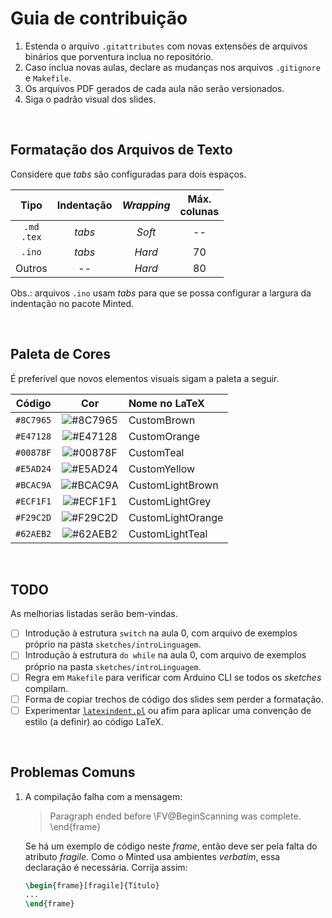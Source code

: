 # Guia de contribuição

1. Estenda o arquivo `.gitattributes` com novas extensões de arquivos binários que porventura inclua no repositório.
1. Caso inclua novas aulas, declare as mudanças nos arquivos `.gitignore` e `Makefile`.
1. Os arquivos PDF gerados de cada aula não serão versionados.
1. Siga o padrão visual dos slides.

<br>

## Formatação dos Arquivos de Texto

Considere que *tabs* são configuradas para dois espaços.

|Tipo           |Indentação|*Wrapping*|Máx.<br>colunas|
|:-------------:|:--------:|:--------:|:-------------:|
|`.md`<br>`.tex`|*tabs*    |*Soft*    |--             |
|`.ino`         |*tabs*    |*Hard*    |70             |
|Outros         |--        |*Hard*    |80             |

Obs.: arquivos `.ino` usam *tabs* para que se possa configurar a largura da indentação no pacote Minted.

<br>

## Paleta de Cores

É preferível que novos elementos visuais sigam a paleta a seguir.

|Código   |Cor                                                     |Nome no LaTeX    |
|:-------:|:------------------------------------------------------:|:----------------|
|`#8C7965`|![#8C7965](https://placehold.it/15/8C7965/000000?text=+)|CustomBrown      |
|`#E47128`|![#E47128](https://placehold.it/15/E47128/000000?text=+)|CustomOrange     |
|`#00878F`|![#00878F](https://placehold.it/15/00878F/000000?text=+)|CustomTeal       |
|`#E5AD24`|![#E5AD24](https://placehold.it/15/E5AD24/000000?text=+)|CustomYellow     |
|`#BCAC9A`|![#BCAC9A](https://placehold.it/15/BCAC9A/000000?text=+)|CustomLightBrown |
|`#ECF1F1`|![#ECF1F1](https://placehold.it/15/ECF1F1/000000?text=+)|CustomLightGrey  |
|`#F29C2D`|![#F29C2D](https://placehold.it/15/F29C2D/000000?text=+)|CustomLightOrange|
|`#62AEB2`|![#62AEB2](https://placehold.it/15/62AEB2/000000?text=+)|CustomLightTeal  |

<br>

## TODO

As melhorias listadas serão bem-vindas.

- [ ] Introdução à estrutura `switch` na aula 0, com arquivo de exemplos próprio na pasta `sketches/introLinguagem`.
- [ ] Introdução à estrutura `do while` na aula 0, com arquivo de exemplos próprio na pasta `sketches/introLinguagem`.
- [ ] Regra em `Makefile` para verificar com Arduino CLI se todos os *sketches* compilam.
- [ ] Forma de copiar trechos de código dos slides sem perder a formatação.
- [ ] Experimentar [`latexindent.pl`](https://github.com/cmhughes/latexindent.pl) ou afim para aplicar uma convenção de estilo (a definir) ao código LaTeX.

<br>

## Problemas Comuns

1. A compilação falha com a mensagem:

	> Paragraph ended before \FV@BeginScanning was complete. \end{frame}

	Se há um exemplo de código neste *frame*, então deve ser pela falta do atributo *fragile*. Como o Minted usa ambientes *verbatim*, essa declaração é necessária. Corrija assim:
	```latex
	\begin{frame}[fragile]{Título}
	...
	\end{frame}
	```
